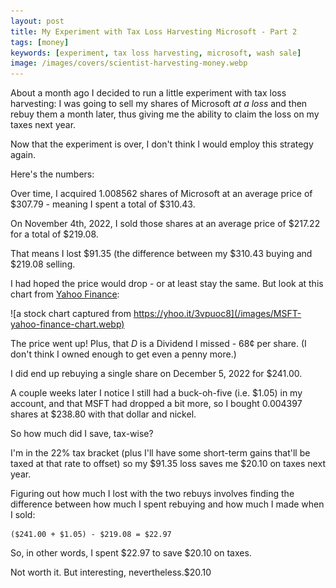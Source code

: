 ```yaml
---
layout: post
title: My Experiment with Tax Loss Harvesting Microsoft - Part 2
tags: [money]
keywords: [experiment, tax loss harvesting, microsoft, wash sale]
image: /images/covers/scientist-harvesting-money.webp
---
```


About a month ago I decided to run a little experiment with tax loss harvesting: I was going to sell my shares of Microsoft *at a loss* and then rebuy them a month later, thus giving me the ability to claim the loss on my taxes next year.

Now that the experiment is over, I don't think I would employ this strategy again.

Here's the numbers:

Over time, I acquired 1.008562 shares of Microsoft at an average price of $307.79 - meaning I spent a total of $310.43.

On November 4th, 2022, I sold those shares at an average price of $217.22 for a total of $219.08.

That means I lost $91.35 (the difference between my $310.43 buying and $219.08 selling.

I had hoped the price would drop - or at least stay the same. But look at this chart from [Yahoo Finance](https://yhoo.it/3vpuoc8):

![a stock chart captured from https://yhoo.it/3vpuoc8](/images/MSFT-yahoo-finance-chart.webp)

The price went up! Plus, that *D* is a Dividend I missed - 68¢ per share. (I don't think I owned enough to get even a penny more.)

I did end up rebuying a single share on December 5, 2022 for $241.00.

A couple weeks later I notice I still had a buck-oh-five (i.e. $1.05) in my account, and that MSFT had dropped a bit more, so I bought 0.004397 shares at $238.80 with that dollar and nickel.

So how much did I save, tax-wise?

I'm in the 22% tax bracket (plus I'll have some short-term gains that'll be taxed at that rate to offset) so my $91.35 loss saves me $20.10 on taxes next year.

Figuring out how much I lost with the two rebuys involves finding the difference between how much I spent rebuying and how much I made when I sold:

    ($241.00 + $1.05) - $219.08 = $22.97

So, in other words, I spent $22.97 to save $20.10 on taxes.

Not worth it. But interesting, nevertheless.$20.10
